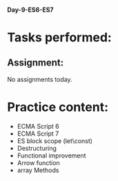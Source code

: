 #### Day-9-ES6-ES7
# Tasks performed:

## Assignment:
No assignments today.

# Practice content:

- ECMA Script 6
- ECMA Script 7
- ES block scope (let\const)
- Destructuring
- Functional improvement
- Arrow function
- array Methods

